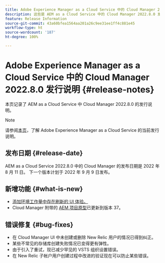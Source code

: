 ```yaml
---
title: Adobe Experience Manager as a Cloud Service 中的 Cloud Manager 2022.8.0 发行说明
description: 这些是 AEM as a Cloud Service 中的 Cloud Manager 2022.8.0 发行说明。
feature: Release Information
source-git-commit: 43a60bfea1564aa201a26c9ee31ee1ff4c881e45
workflow-type: ht
source-wordcount: '187'
ht-degree: 100%

---
```



# Adobe Experience Manager as a Cloud Service 中的 Cloud Manager 2022.8.0 发行说明 {#release-notes}

本页记录了 AEM as a Cloud Service 中 Cloud Manager 2022.8.0 的发行说明。

>[!NOTE]
>
>请参阅[本页](/help/release-notes/release-notes-cloud/release-notes-current.md)，了解 Adobe Experience Manager as a Cloud Service 的当前发行说明。

## 发布日期 {#release-date}

AEM as a Cloud Service 2022.8.0 中的 Cloud Manager 的发布日期是 2022 年 8 月 11 日。 下一个版本计划于 2022 年 9 月 9 日发布。

## 新增功能 {#what-is-new}

* [添加环境工作量中存在刷新的 UI 体验。](/help/implementing/cloud-manager/manage-environments.md)
* Cloud Manager 附带的 [AEM 项目原型](https://experienceleague.adobe.com/docs/experience-manager-core-components/using/developing/archetype/overview.html)已更新到版本 37。

## 错误修复 {#bug-fixes}

* 在 Cloud Manager UI 中未创建或删除 New Relic 用户的情况已得到纠正。
* 某些不常见的存储库创建失败情况已变得更有弹性。
* 由于引入了重试，现已减少罕见的 VSTS 组织设置错误。
* 在 New Relic 子帐户用户创建过程中改进的验证现在可以防止某些错误。
